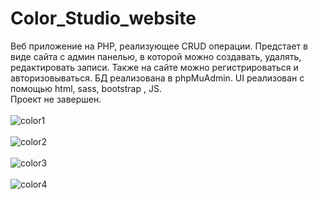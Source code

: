 # Color_Studio_website
Веб приложение на PHP, реализующее CRUD операции. Предстает в виде сайта с админ панелью, в которой можно создавать, удалять, редактировать записи. Также на сайте можно регистрироваться и авторизовываться. БД реализована в phpMuAdmin. UI реализован с помощью html, sass, bootstrap , JS.
<br>
Проект не завершен.
<br>
<br>
![color1](https://user-images.githubusercontent.com/78618492/163458464-a9b865e6-4d25-4c8b-b10b-2dc58caf7659.jpg)
<br>
<br>
![color2](https://user-images.githubusercontent.com/78618492/163458510-0e39a723-58d3-492a-b1c1-914c48bc3eb0.jpg)
<br>
<br>
![color3](https://user-images.githubusercontent.com/78618492/163458535-3ec32bc1-a77b-4ce6-a963-38e54de57513.jpg)
<br>
<br>
![color4](https://user-images.githubusercontent.com/78618492/163458554-c58e72b1-3ba1-447c-b6d9-5f2353531483.jpg)
<br>
